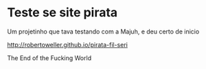 # Teste se site pirata

Um projetinho que tava testando com a Majuh, e deu certo de inicio


http://robertoweller.github.io/pirata-fil-seri


The End of the Fucking World
